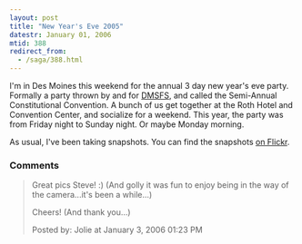 ```yaml
---
layout: post
title: "New Year's Eve 2005"
datestr: January 01, 2006
mtid: 388
redirect_from:
  - /saga/388.html
---
```


I'm in Des Moines this weekend for the annual 3 day new year's eve party.  Formally a party thrown by and for <a href="http://www.dmsfs.org/" title="Des Moines Science Fiction Society">DMSFS</a>, and called the Semi-Annual Constitutional Convention.  A bunch of us get together at the Roth Hotel and Convention  Center, and socialize for a weekend.  This year, the party was from Friday night to Sunday night.  Or maybe Monday morning.

As usual, I've been taking snapshots.  You can find the snapshots <a href="http://www.flickr.com/groups/dmsfs-sacc/">on Flickr</a>.

### Comments

<blockquote>
Great pics Steve! :)  (And golly it was fun to enjoy being in the way of the camera...it's been a while...)

Cheers! (And thank you...)
<div class="post-meta">Posted by: Jolie at January  3, 2006 01:23 PM</div> </blockquote>

